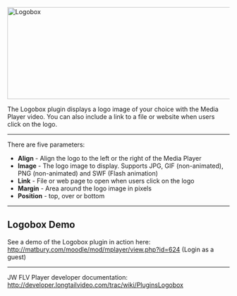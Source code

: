 

<p><img src='http://matbury.com/tutorials/mplayer-docs/mplayer_logobox.gif' alt='Logobox' width='858' height='208' /></p>

The Logobox plugin displays a logo image of your choice with the Media Player video. You can also include a link to a file or website when users click on the logo.


---


There are five parameters:

  * **Align** - Align the logo to the left or the right of the Media Player
  * **Image** - The logo image to display. Supports JPG, GIF (non-animated), PNG (non-animated) and SWF (Flash animation)
  * **Link** - File or web page to open when users click on the logo
  * **Margin** - Area around the logo image in pixels
  * **Position** - top, over or bottom


---


## Logobox Demo ##

See a demo of the Logobox plugin in action here: http://matbury.com/moodle/mod/mplayer/view.php?id=624 (Login as a guest)


---


JW FLV Player developer documentation: http://developer.longtailvideo.com/trac/wiki/PluginsLogobox